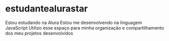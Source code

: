 # estudantealurastar
Estou estudando na Alura
Estou me desenvolvendo na linguagem JavaScript
Utilizo esse espaço para minha organização e compartilhamento dos meu projetos desenvolvidos
